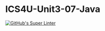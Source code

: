 # ICS4U-Unit3-07-Java
[![GitHub's Super Linter](https://github.com/Roman-Cernetchi/ICS4U-Unit3-07-Java/workflows/GitHub's%20Super%20Linter/badge.svg)](https://github.com/Roman-Cernetchi/ICS4U-Unit3-07-Java/actions)
